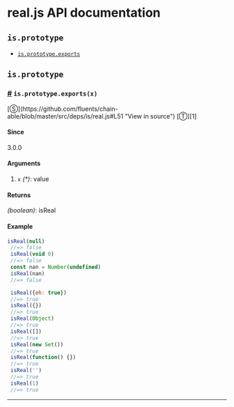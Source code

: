 # real.js API documentation

<!-- div class="toc-container" -->

<!-- div -->

## `is.prototype`
* <a href="#is-prototype-exports">`is.prototype.exports`</a>

<!-- /div -->

<!-- /div -->

<!-- div class="doc-container" -->

<!-- div -->

## `is.prototype`

<!-- div -->

<h3 id="is-prototype-exports"><a href="#is-prototype-exports">#</a>&nbsp;<code>is.prototype.exports(x)</code></h3>
[&#x24C8;](https://github.com/fluents/chain-able/blob/master/src/deps/is/real.js#L51 "View in source") [&#x24C9;][1]



#### Since
3.0.0

#### Arguments
1. `x` *(&#42;)*: value

#### Returns
*(boolean)*: isReal

#### Example
```js
isReal(null)
 //=> false
 isReal(void 0)
 //=> false
 const nan = Number(undefined)
 isReal(nan)
 //=> false

 isReal({eh: true})
 //=> true
 isReal({})
 //=> true
 isReal(Object)
 //=> true
 isReal([])
 //=> true
 isReal(new Set())
 //=> true
 isReal(function() {})
 //=> true
 isReal('')
 //=> true
 isReal(1)
 //=> true
```
---

<!-- /div -->

<!-- /div -->

<!-- /div -->

 [1]: #is.prototype "Jump back to the TOC."

